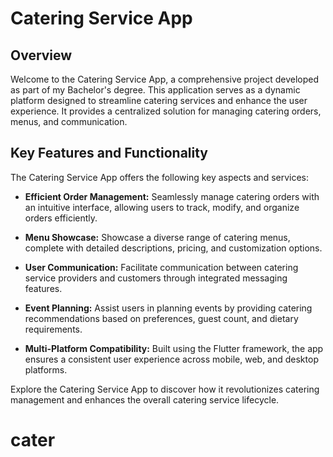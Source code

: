 # Catering Service App

## Overview

Welcome to the Catering Service App, a comprehensive project developed as part of my Bachelor's degree. This application serves as a dynamic platform designed to streamline catering services and enhance the user experience. It provides a centralized solution for managing catering orders, menus, and communication.

## Key Features and Functionality

The Catering Service App offers the following key aspects and services:

- **Efficient Order Management:** Seamlessly manage catering orders with an intuitive interface, allowing users to track, modify, and organize orders efficiently.

- **Menu Showcase:** Showcase a diverse range of catering menus, complete with detailed descriptions, pricing, and customization options.

- **User Communication:** Facilitate communication between catering service providers and customers through integrated messaging features.

- **Event Planning:** Assist users in planning events by providing catering recommendations based on preferences, guest count, and dietary requirements.

- **Multi-Platform Compatibility:** Built using the Flutter framework, the app ensures a consistent user experience across mobile, web, and desktop platforms.

Explore the Catering Service App to discover how it revolutionizes catering management and enhances the overall catering service lifecycle.
# cater
